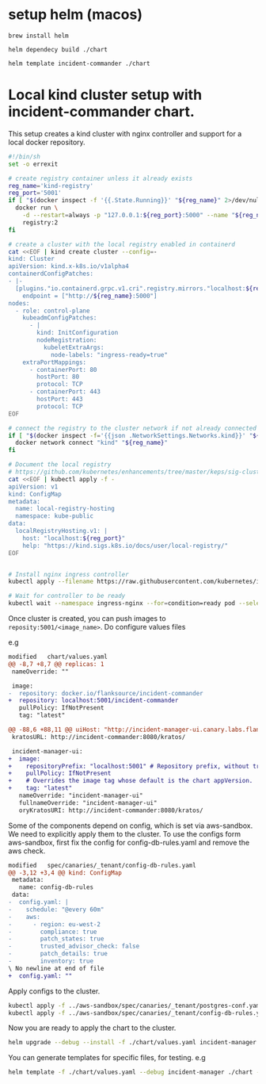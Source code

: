 # setup helm (macos)
`brew install helm`

`helm dependecy build ./chart`

`helm template incident-commander ./chart`



# Local kind cluster setup with incident-commander chart.

This setup creates a kind cluster with nginx controller and support for a local docker repository.

```bash
#!/bin/sh
set -o errexit

# create registry container unless it already exists
reg_name='kind-registry'
reg_port='5001'
if [ "$(docker inspect -f '{{.State.Running}}' "${reg_name}" 2>/dev/null || true)" != 'true' ]; then
  docker run \
    -d --restart=always -p "127.0.0.1:${reg_port}:5000" --name "${reg_name}" \
    registry:2
fi

# create a cluster with the local registry enabled in containerd
cat <<EOF | kind create cluster --config=-
kind: Cluster
apiVersion: kind.x-k8s.io/v1alpha4
containerdConfigPatches:
- |-
  [plugins."io.containerd.grpc.v1.cri".registry.mirrors."localhost:${reg_port}"]
    endpoint = ["http://${reg_name}:5000"]
nodes:
  - role: control-plane
    kubeadmConfigPatches:
      - |
        kind: InitConfiguration
        nodeRegistration:
          kubeletExtraArgs:
            node-labels: "ingress-ready=true"
    extraPortMappings:
      - containerPort: 80
        hostPort: 80
        protocol: TCP
      - containerPort: 443
        hostPort: 443
        protocol: TCP
EOF

# connect the registry to the cluster network if not already connected
if [ "$(docker inspect -f='{{json .NetworkSettings.Networks.kind}}' "${reg_name}")" = 'null' ]; then
  docker network connect "kind" "${reg_name}"
fi

# Document the local registry
# https://github.com/kubernetes/enhancements/tree/master/keps/sig-cluster-lifecycle/generic/1755-communicating-a-local-registry
cat <<EOF | kubectl apply -f -
apiVersion: v1
kind: ConfigMap
metadata:
  name: local-registry-hosting
  namespace: kube-public
data:
  localRegistryHosting.v1: |
    host: "localhost:${reg_port}"
    help: "https://kind.sigs.k8s.io/docs/user/local-registry/"
EOF


# Install nginx ingress controller
kubectl apply --filename https://raw.githubusercontent.com/kubernetes/ingress-nginx/master/deploy/static/provider/kind/deploy.yaml

# Wait for controller to be ready
kubectl wait --namespace ingress-nginx --for=condition=ready pod --selector=app.kubernetes.io/component=controller --timeout=90s
```


Once cluster is created, you can push images to `reposity:5001/<image_name>`. Do configure values files

e.g
```diff
modified   chart/values.yaml
@@ -8,7 +8,7 @@ replicas: 1
 nameOverride: ""

 image:
-  repository: docker.io/flanksource/incident-commander
+  repository: localhost:5001/incident-commander
   pullPolicy: IfNotPresent
   tag: "latest"

@@ -88,6 +88,11 @@ uiHost: "http://incident-manager-ui.canary.labs.flanksource.com"
 kratosURL: http://incident-commander:8080/kratos/

 incident-manager-ui:
+  image:
+    repositoryPrefix: "localhost:5001" # Repository prefix, without trailing /
+    pullPolicy: IfNotPresent
+    # Overrides the image tag whose default is the chart appVersion.
+    tag: "latest"
   nameOverride: "incident-manager-ui"
   fullnameOverride: "incident-manager-ui"
   oryKratosURI: http://incident-commander:8080/kratos/
```


Some of the components depend on config, which is set via aws-sandbox. We need to explicitly apply them to the cluster. To use the configs form aws-sandbox, first fix the config for config-db-rules.yaml and remove the aws check.

```diff
modified   spec/canaries/_tenant/config-db-rules.yaml
@@ -3,12 +3,4 @@ kind: ConfigMap
 metadata:
   name: config-db-rules
 data:
-  config.yaml: |
-    schedule: "@every 60m"
-    aws:
-      - region: eu-west-2
-        compliance: true
-        patch_states: true
-        trusted_advisor_check: false
-        patch_details: true
-        inventory: true
\ No newline at end of file
+  config.yaml: ""
```

Apply configs to the cluster.

```bash
kubectl apply -f ../aws-sandbox/spec/canaries/_tenant/postgres-conf.yaml
kubectl apply -f ../aws-sandbox/spec/canaries/_tenant/config-db-rules.yaml
```


Now you are ready to apply the chart to the cluster.

```bash
helm upgrade --debug --install -f ./chart/values.yaml incident-manager ./chart
```

You can generate templates for specific files, for testing. e.g

```bash
helm template -f ./chart/values.yaml --debug incident-manager ./chart -s templates/kratos-config.yaml
```
